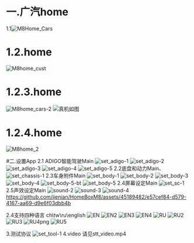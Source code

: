 # 一.广汽home
1.1![M8Home_Cars](https://github.com/jienian/HomeBoxM8/assets/45189482/74c316dd-e37f-45ce-92c8-1f1203f4851a)

# 1.2.home
![M8home_cust](https://github.com/jienian/HomeBoxM8/assets/45189482/2bd61bc2-670c-458d-b85b-cc1b955e36f8)
# 1.2.3.home
![M8home_cars-2](https://github.com/jienian/HomeBoxM8/assets/45189482/dd537b86-4740-4aa9-b510-8d02f45656a7)
![真机如图](https://github.com/jienian/HomeBoxM8/assets/45189482/1606c77a-2ae4-4a5e-9306-bb7d59b4d277)

# 1.2.4.home
![M8home_2](https://github.com/jienian/HomeBoxM8/assets/45189482/2199472e-3c04-4d90-ad65-940d0787e2b3)

#二.设置App
2.1 ADIGO智能驾驶Main
![set_adigo-1](https://github.com/jienian/HomeBoxM8/assets/45189482/d5e3ba60-7409-4ed2-af50-e93d0976eaba)
![set_adigo-2](https://github.com/jienian/HomeBoxM8/assets/45189482/ed8637a5-772c-4af6-81ca-ba6c816ef062)
![set_adigo-3](https://github.com/jienian/HomeBoxM8/assets/45189482/60d8232d-6519-4e85-9411-8d3c03588acf)
![set_adigo-4](https://github.com/jienian/HomeBoxM8/assets/45189482/b29cc3f0-12e7-41fe-b33b-9c5fcaa6aaae)
![set_adigo-5](https://github.com/jienian/HomeBoxM8/assets/45189482/65885278-9942-4c25-9bbf-e28475ebcdf8)
2.2底盘和动力Main、
![set_chassis-1](https://github.com/jienian/HomeBoxM8/assets/45189482/171f668a-edcf-40bb-8ac1-534e6738e077)
2.3车身附件Main
![set_body-1](https://github.com/jienian/HomeBoxM8/assets/45189482/20970ade-2050-4ea4-9bec-a6e491b3034b)
![set_body-2](https://github.com/jienian/HomeBoxM8/assets/45189482/1a1fc307-8c79-4b5b-898b-7768e117be41)
![set_body-3](https://github.com/jienian/HomeBoxM8/assets/45189482/a34ff999-d3ed-47f0-b0a1-35efbb5d811e)
![set_body-4](https://github.com/jienian/HomeBoxM8/assets/45189482/11927e69-cf1d-4ab4-95b1-ff8d9665598f)
![set_body-5-bt](https://github.com/jienian/HomeBoxM8/assets/45189482/ea8b7a56-2130-4696-950a-0e068ed1c185)
![set_body-5](https://github.com/jienian/HomeBoxM8/assets/45189482/d49b001d-6d9b-4ab1-8da0-945918c32a3b)
2.4屏幕设定Main
![set_sc-1](https://github.com/jienian/HomeBoxM8/assets/45189482/5857c0c8-3cb8-4425-99f7-c15e33b08069)
2.5声效设定Main
![sound-2](https://github.com/jienian/HomeBoxM8/assets/45189482/ce9a43b0-796c-461f-9c09-d69aa41941d4)
![sound-3](https://github.com/jienian/HomeBoxM8/assets/45189482/5ad9d30b-eb02-4fc2-a3f9-2291059c9667)
![sound-4](https://github.com/jienian/HomeBoxM8/assets/45189482/b4c65a74-933f-4d2f-8e10-816cea00e6e2)
https://github.com/jienian/HomeBoxM8/assets/45189482/e57cef84-d579-4167-aa69-d9e6f03dbb4b

2.4支持四种语言 ch\tw\ru\english
![EN](https://github.com/jienian/HomeBoxM8/assets/45189482/cb5840d5-7eec-4708-8380-e6b9dde47b12)
![EN2](https://github.com/jienian/HomeBoxM8/assets/45189482/dc52d225-982f-48c6-99ff-c7f8f54471b0)
![EN3](https://github.com/jienian/HomeBoxM8/assets/45189482/ae879e3f-2af1-40b5-a57f-57541a7f2ac0)
![EN4](https://github.com/jienian/HomeBoxM8/assets/45189482/5dfe6a7d-e7c5-4f24-8ceb-a00e3dc1afee)
![RU](https://github.com/jienian/HomeBoxM8/assets/45189482/97c3182c-1fb6-4dbc-a49e-9d1e515ea5a7)
![RU2](https://github.com/jienian/HomeBoxM8/assets/45189482/f859ec82-73aa-4b1a-a089-0c10943a37ed)
![RU3](https://github.com/jienian/HomeBoxM8/assets/45189482/fcb3415f-7264-4796-b94c-80ca5fde7437)
![RU4png](https://github.com/jienian/HomeBoxM8/assets/45189482/17875d5b-b1d9-4183-8397-5c0677fd75f3)
![RU5](https://github.com/jienian/HomeBoxM8/assets/45189482/eca774ee-6525-4295-9344-cf88b35db65c)

3.测试协议
![set_tool-1](https://github.com/jienian/HomeBoxM8/assets/45189482/0a6d82fb-72d3-48b4-b070-32ff4ee6305d)
4.video
请见stt_video.mp4












